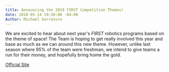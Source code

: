 ```yaml
---
title: Announcing the 2019 FIRST Competition Themes!
date: 2018-05-14 19:58:00 -04:00
Author: Michael Serratore
---
```


We are excited to hear about next year's *FIRST* robotics programs based on the theme of space! The Team is hoping to get really involved this year and base as much as we can around this new theme. However, unlike last season where 95% of the team were freshman, we intend to give teams a run for their money, and hopefully bring home the gold.

[Official Site](http://info.firstinspires.org/first-launch-2019)